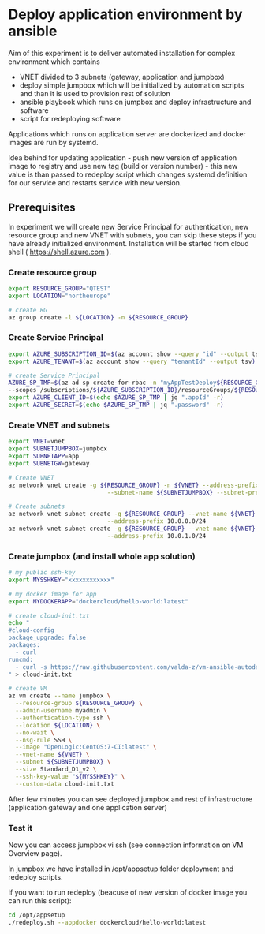 # Deploy application environment by ansible

Aim of this experiment is to deliver automated installation for complex environment which contains
* VNET divided to 3 subnets (gateway, application and jumpbox)
* deploy simple jumpbox which will be initialized by automation scripts and than it is used to provision rest of solution
* ansible playbook which runs on jumpbox and deploy infrastructure and software
* script for redeploying software

Applications which runs on application server are dockerized and docker images are run by systemd.

Idea behind for updating application - push new version of application image to registry and use new tag (build or version number) - this new value is than passed to redeploy script which changes systemd definition for our service and restarts service with new version.

## Prerequisites

In experiment we will create new Service Principal for authentication, new resource group and new VNET with subnets, you can skip these steps if you have already initialized environment.
Installation will be started from cloud shell ( https://shell.azure.com ).

### Create resource group

```bash
export RESOURCE_GROUP="QTEST"
export LOCATION="northeurope"

# create RG
az group create -l ${LOCATION} -n ${RESOURCE_GROUP}
```

### Create Service Principal

```bash
export AZURE_SUBSCRIPTION_ID=$(az account show --query "id" --output tsv)
export AZURE_TENANT=$(az account show --query "tenantId" --output tsv)

# create Service Principal
AZURE_SP_TMP=$(az ad sp create-for-rbac -n "myAppTestDeploy${RESOURCE_GROUP}" --role contributor \
--scopes /subscriptions/${AZURE_SUBSCRIPTION_ID}/resourceGroups/${RESOURCE_GROUP} )
export AZURE_CLIENT_ID=$(echo $AZURE_SP_TMP | jq ".appId" -r)
export AZURE_SECRET=$(echo $AZURE_SP_TMP | jq ".password" -r)
```

### Create VNET and subnets

```bash
export VNET=vnet
export SUBNETJUMPBOX=jumpbox
export SUBNETAPP=app
export SUBNETGW=gateway

# Create VNET
az network vnet create -g ${RESOURCE_GROUP} -n ${VNET} --address-prefix 10.0.0.0/16 \
                            --subnet-name ${SUBNETJUMPBOX} --subnet-prefix 10.0.100.0/24

# Create subnets
az network vnet subnet create -g ${RESOURCE_GROUP} --vnet-name ${VNET} -n ${SUBNETGW} \
                            --address-prefix 10.0.0.0/24
az network vnet subnet create -g ${RESOURCE_GROUP} --vnet-name ${VNET} -n ${SUBNETAPP} \
                            --address-prefix 10.0.1.0/24
```

### Create jumpbox (and install whole app solution)

```bash
# my public ssh-key
export MYSSHKEY="xxxxxxxxxxxx"

# my docker image for app
export MYDOCKERAPP="dockercloud/hello-world:latest"

# create cloud-init.txt
echo "
#cloud-config
package_upgrade: false
packages:
  - curl
runcmd:
  - curl -s https://raw.githubusercontent.com/valda-z/vm-ansible-autodeploy/master/deploy.sh | bash -s -- --location ${LOCATION} --resource-group ${RESOURCE_GROUP} --azure-client-id ${AZURE_CLIENT_ID} --azure-secret ${AZURE_SECRET} --azure-subscription-id ${AZURE_SUBSCRIPTION_ID} --azure-tenant ${AZURE_TENANT} --vnet ${VNET}  --subnet-app ${SUBNETAPP} --subnet-appgw ${SUBNETGW} --appdocker ${MYDOCKERAPP}
" > cloud-init.txt 

# create VM
az vm create --name jumpbox \
  --resource-group ${RESOURCE_GROUP} \
  --admin-username myadmin \
  --authentication-type ssh \
  --location ${LOCATION} \
  --no-wait \
  --nsg-rule SSH \
  --image "OpenLogic:CentOS:7-CI:latest" \
  --vnet-name ${VNET} \
  --subnet ${SUBNETJUMPBOX} \
  --size Standard_D1_v2 \
  --ssh-key-value "${MYSSHKEY}" \
  --custom-data cloud-init.txt
```

After few minutes you can see deployed jumpbox and rest of infrastructure (application gateway and one application server)

### Test it

Now you can access jumpbox vi ssh (see connection information on VM Overview page).

In jumpbox we have installed in /opt/appsetup folder deployment and redeploy scripts.

If you want to run redeploy (beacuse of new version of docker image you can run this script):

```bash
cd /opt/appsetup
./redeploy.sh --appdocker dockercloud/hello-world:latest
```
